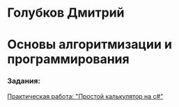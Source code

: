 # Голубков Дмитрий
# Основы алгоритмизации и программирования
### Задания:
<a href="https://github.com/dima12345214/52/tree/main/calculator">Практическая работа: "Простой калькулятор на c#"</a><br>
